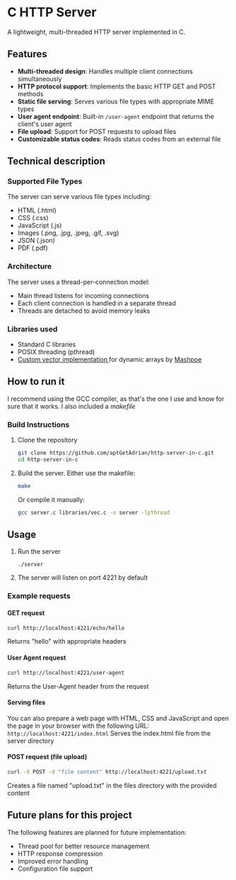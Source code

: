 # C HTTP Server

A lightweight, multi-threaded HTTP server implemented in C.

## Features

- **Multi-threaded design**: Handles multiple client connections simultaneously
- **HTTP protocol support**: Implements the basic HTTP GET and POST methods
- **Static file serving**: Serves various file types with appropriate MIME types
- **User agent endpoint**: Built-in `/user-agent` endpoint that returns the client's user agent
- **File upload**: Support for POST requests to upload files
- **Customizable status codes**: Reads status codes from an external file

## Technical description

### Supported File Types

The server can serve various file types including:
- HTML (.html)
- CSS (.css)
- JavaScript (.js)
- Images (.png, .jpg, .jpeg, .gif, .svg)
- JSON (.json)
- PDF (.pdf)

### Architecture

The server uses a thread-per-connection model:
- Main thread listens for incoming connections
- Each client connection is handled in a separate thread
- Threads are detached to avoid memory leaks

### Libraries used

- Standard C libraries
- POSIX threading (pthread)
- [Custom vector implementation ](https://github.com/Mashpoe/c-vector/tree/master) for dynamic arrays by [Mashpoe](https://github.com/Mashpoe)

## How to run it

I recommend using the GCC compiler, as that's the one I use and know for sure that it works. I also included a *makefile*

### Build Instructions

1. Clone the repository
   ```bash
   git clone https://github.com/aptGetAdrian/http-server-in-c.git
   cd http-server-in-c
   ```

2. Build the server. Either use the makefile:
   ```bash
   make
   ```
   Or compile it manually:
   ```bash
   gcc server.c libraries/vec.c -o server -lpthread
   ```

## Usage
1. Run the server
   ```
   ./server
   ```
2. The server will listen on port 4221 by default

### Example requests

#### GET request
```bash
curl http://localhost:4221/echo/hello
```
Returns "hello" with appropriate headers

#### User Agent request
```bash
curl http://localhost:4221/user-agent
```
Returns the User-Agent header from the request

#### Serving files
You can also prepare a web page with HTML, CSS and JavaScript and open the page in your browser with the following URL: `http://localhost:4221/index.html`
Serves the index.html file from the server directory

#### POST request (file upload)
```bash
curl -X POST -d "file content" http://localhost:4221/upload.txt
```
Creates a file named "upload.txt" in the files directory with the provided content

## Future plans for this project

The following features are planned for future implementation:
- Thread pool for better resource management
- HTTP response compression
- Improved error handling
- Configuration file support
